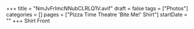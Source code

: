 +++
title = "NmJvFrImcNNubCLRLQ1V.avif"
draft = false
tags = ["Photos"]
categories = []
pages = ["Pizza Time Theatre 'Bite Me!' Shirt"]
startDate = ""
+++
Shirt Front
